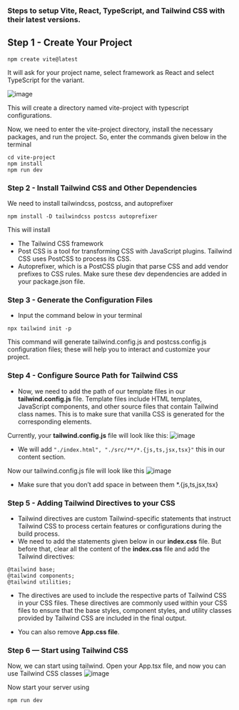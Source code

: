 ### Steps to setup Vite, React, TypeScript, and Tailwind CSS with their latest versions.

## Step 1 - Create Your Project

`npm create vite@latest`

It will ask for your project name, select framework as React and select TypeScript for the variant.

![image](https://github.com/user-attachments/assets/2728b4dc-a221-4099-b505-630661ea7464)

This will create a directory named vite-project with typescript configurations.

Now, we need to enter the vite-project directory, install the necessary packages, and run the project. So, enter the commands given below in the terminal

```
cd vite-project
npm install 
npm run dev
```

### Step 2 - Install Tailwind CSS and Other Dependencies
We need to install tailwindcss, postcss, and autoprefixer

`npm install -D tailwindcss postcss autoprefixer`

This will install
- The Tailwind CSS framework
- Post CSS is a tool for transforming CSS with JavaScript plugins. Tailwind CSS uses PostCSS to process its CSS.
- Autoprefixer, which is a PostCSS plugin that parse CSS and add vendor prefixes to CSS rules.
Make sure these dev dependencies are added in your package.json file.

### Step 3 - Generate the Configuration Files

- Input the command below in your terminal

`npx tailwind init -p`

This command will generate tailwind.config.js and postcss.config.js configuration files; these will help you to interact and customize your project.

### Step 4 - Configure Source Path for Tailwind CSS

- Now, we need to add the path of our template files in our **tailwind.config.js** file. Template files include HTML templates, JavaScript components, and other source files that contain Tailwind class names. This is to make sure that vanilla CSS is generated for the corresponding elements.

Currently, your **tailwind.config.js** file will look like this:
![image](https://github.com/user-attachments/assets/1d4d12e2-e447-4640-bf34-f96729c0c45f)

- We will add `"./index.html", "./src/**/*.{js,ts,jsx,tsx}"` this in our content section.

Now our tailwind.config.js file will look like this
![image](https://github.com/user-attachments/assets/e9bf5940-331f-4685-bce4-aae938a8af93)

- Make sure that you don’t add space in between them *.{js,ts,jsx,tsx}

### Step 5 - Adding Tailwind Directives to your CSS

- Tailwind directives are custom Tailwind-specific statements that instruct Tailwind CSS to process certain features or configurations during the build process.
- We need to add the statements given below in our **index.css** file. But before that, clear all the content of the **index.css** file and add the Tailwind directives:

```
@tailwind base;
@tailwind components;
@tailwind utilities;
```
- The directives are used to include the respective parts of Tailwind CSS in your CSS files. These directives are commonly used within your CSS files to ensure that the base styles, component styles, and utility classes provided by Tailwind CSS are included in the final output.

- You can also remove **App.css file**.

### Step 6 — Start using Tailwind CSS

Now, we can start using tailwind. Open your App.tsx file, and now you can use Tailwind CSS classes
![image](https://github.com/user-attachments/assets/1492d1ca-ee46-4b5f-8844-cb57253e4a1a)

Now start your server using

`npm run dev`


